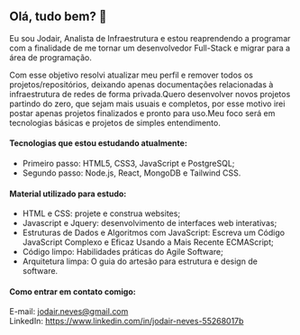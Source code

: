 ## Olá, tudo bem? 👋

Eu sou Jodair, Analista de Infraestrutura e estou reaprendendo a programar com a finalidade de me tornar um desenvolvedor Full-Stack e migrar para a área de programação.<br/>

Com esse objetivo resolvi atualizar meu perfil e remover todos os projetos/repositórios, deixando apenas documentações relacionadas à infraestrutura de redes de forma privada.Quero desenvolver novos projetos partindo do zero, que sejam mais usuais e completos, por esse motivo irei postar apenas projetos finalizados e pronto para uso.Meu foco será em tecnologias básicas e projetos de simples entendimento.<br/>

#### Tecnologias que estou estudando atualmente:

- Primeiro passo: HTML5, CSS3, JavaScript e PostgreSQL;
- Segundo passo: Node.js, React, MongoDB e Tailwind CSS.

#### Material utilizado para estudo:

- HTML e CSS: projete e construa websites;
- Javascript e Jquery: desenvolvimento de interfaces web interativas;
- Estruturas de Dados e Algoritmos com JavaScript: Escreva um Código JavaScript Complexo e Eficaz Usando a Mais Recente ECMAScript;
- Código limpo: Habilidades práticas do Agile Software;
- Arquitetura limpa: O guia do artesão para estrutura e design de software.

#### Como entrar em contato comigo:

E-mail: jodair.neves@gmail.com<br/>
LinkedIn: https://www.linkedin.com/in/jodair-neves-55268017b
